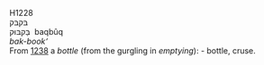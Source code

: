 <body>
  <p>H1228<br>  בּקבּק  <br> בַּקבּוּק  ‎  baqbûq  <br><i>bak-book‘ </i><br>From <a href="h1238.htm">1238</a>  a <i>bottle</i> (from the gurgling in <i>emptying</i>): - bottle, cruse.<br></p>
 </body>